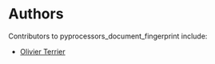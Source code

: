 # Authors

Contributors to pyprocessors_document_fingerprint include:

+ [Olivier Terrier](mailto:olivier.terrier@kairntech.com)
